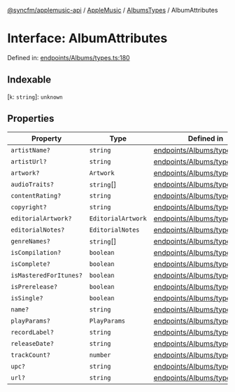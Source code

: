 [@syncfm/applemusic-api](../../../../../../globals.md) / [AppleMusic](../../../index.md) / [AlbumsTypes](../index.md) / AlbumAttributes

# Interface: AlbumAttributes

Defined in: [endpoints/Albums/types.ts:180](https://github.com/sync-fm/applemusic-api/blob/a6a8471d4d51a41f6bd8af9d95c8abf0126e10f4/src/endpoints/Albums/types.ts#L180)

## Indexable

\[`k`: `string`\]: `unknown`

## Properties

| Property | Type | Defined in |
| ------ | ------ | ------ |
| <a id="artistname"></a> `artistName?` | `string` | [endpoints/Albums/types.ts:181](https://github.com/sync-fm/applemusic-api/blob/a6a8471d4d51a41f6bd8af9d95c8abf0126e10f4/src/endpoints/Albums/types.ts#L181) |
| <a id="artisturl"></a> `artistUrl?` | `string` | [endpoints/Albums/types.ts:182](https://github.com/sync-fm/applemusic-api/blob/a6a8471d4d51a41f6bd8af9d95c8abf0126e10f4/src/endpoints/Albums/types.ts#L182) |
| <a id="artwork"></a> `artwork?` | `Artwork` | [endpoints/Albums/types.ts:183](https://github.com/sync-fm/applemusic-api/blob/a6a8471d4d51a41f6bd8af9d95c8abf0126e10f4/src/endpoints/Albums/types.ts#L183) |
| <a id="audiotraits"></a> `audioTraits?` | `string`[] | [endpoints/Albums/types.ts:184](https://github.com/sync-fm/applemusic-api/blob/a6a8471d4d51a41f6bd8af9d95c8abf0126e10f4/src/endpoints/Albums/types.ts#L184) |
| <a id="contentrating"></a> `contentRating?` | `string` | [endpoints/Albums/types.ts:185](https://github.com/sync-fm/applemusic-api/blob/a6a8471d4d51a41f6bd8af9d95c8abf0126e10f4/src/endpoints/Albums/types.ts#L185) |
| <a id="copyright"></a> `copyright?` | `string` | [endpoints/Albums/types.ts:186](https://github.com/sync-fm/applemusic-api/blob/a6a8471d4d51a41f6bd8af9d95c8abf0126e10f4/src/endpoints/Albums/types.ts#L186) |
| <a id="editorialartwork"></a> `editorialArtwork?` | `EditorialArtwork` | [endpoints/Albums/types.ts:187](https://github.com/sync-fm/applemusic-api/blob/a6a8471d4d51a41f6bd8af9d95c8abf0126e10f4/src/endpoints/Albums/types.ts#L187) |
| <a id="editorialnotes"></a> `editorialNotes?` | `EditorialNotes` | [endpoints/Albums/types.ts:188](https://github.com/sync-fm/applemusic-api/blob/a6a8471d4d51a41f6bd8af9d95c8abf0126e10f4/src/endpoints/Albums/types.ts#L188) |
| <a id="genrenames"></a> `genreNames?` | `string`[] | [endpoints/Albums/types.ts:189](https://github.com/sync-fm/applemusic-api/blob/a6a8471d4d51a41f6bd8af9d95c8abf0126e10f4/src/endpoints/Albums/types.ts#L189) |
| <a id="iscompilation"></a> `isCompilation?` | `boolean` | [endpoints/Albums/types.ts:190](https://github.com/sync-fm/applemusic-api/blob/a6a8471d4d51a41f6bd8af9d95c8abf0126e10f4/src/endpoints/Albums/types.ts#L190) |
| <a id="iscomplete"></a> `isComplete?` | `boolean` | [endpoints/Albums/types.ts:191](https://github.com/sync-fm/applemusic-api/blob/a6a8471d4d51a41f6bd8af9d95c8abf0126e10f4/src/endpoints/Albums/types.ts#L191) |
| <a id="ismasteredforitunes"></a> `isMasteredForItunes?` | `boolean` | [endpoints/Albums/types.ts:192](https://github.com/sync-fm/applemusic-api/blob/a6a8471d4d51a41f6bd8af9d95c8abf0126e10f4/src/endpoints/Albums/types.ts#L192) |
| <a id="isprerelease"></a> `isPrerelease?` | `boolean` | [endpoints/Albums/types.ts:193](https://github.com/sync-fm/applemusic-api/blob/a6a8471d4d51a41f6bd8af9d95c8abf0126e10f4/src/endpoints/Albums/types.ts#L193) |
| <a id="issingle"></a> `isSingle?` | `boolean` | [endpoints/Albums/types.ts:194](https://github.com/sync-fm/applemusic-api/blob/a6a8471d4d51a41f6bd8af9d95c8abf0126e10f4/src/endpoints/Albums/types.ts#L194) |
| <a id="name"></a> `name?` | `string` | [endpoints/Albums/types.ts:195](https://github.com/sync-fm/applemusic-api/blob/a6a8471d4d51a41f6bd8af9d95c8abf0126e10f4/src/endpoints/Albums/types.ts#L195) |
| <a id="playparams"></a> `playParams?` | `PlayParams` | [endpoints/Albums/types.ts:196](https://github.com/sync-fm/applemusic-api/blob/a6a8471d4d51a41f6bd8af9d95c8abf0126e10f4/src/endpoints/Albums/types.ts#L196) |
| <a id="recordlabel"></a> `recordLabel?` | `string` | [endpoints/Albums/types.ts:197](https://github.com/sync-fm/applemusic-api/blob/a6a8471d4d51a41f6bd8af9d95c8abf0126e10f4/src/endpoints/Albums/types.ts#L197) |
| <a id="releasedate"></a> `releaseDate?` | `string` | [endpoints/Albums/types.ts:198](https://github.com/sync-fm/applemusic-api/blob/a6a8471d4d51a41f6bd8af9d95c8abf0126e10f4/src/endpoints/Albums/types.ts#L198) |
| <a id="trackcount"></a> `trackCount?` | `number` | [endpoints/Albums/types.ts:199](https://github.com/sync-fm/applemusic-api/blob/a6a8471d4d51a41f6bd8af9d95c8abf0126e10f4/src/endpoints/Albums/types.ts#L199) |
| <a id="upc"></a> `upc?` | `string` | [endpoints/Albums/types.ts:200](https://github.com/sync-fm/applemusic-api/blob/a6a8471d4d51a41f6bd8af9d95c8abf0126e10f4/src/endpoints/Albums/types.ts#L200) |
| <a id="url"></a> `url?` | `string` | [endpoints/Albums/types.ts:201](https://github.com/sync-fm/applemusic-api/blob/a6a8471d4d51a41f6bd8af9d95c8abf0126e10f4/src/endpoints/Albums/types.ts#L201) |
